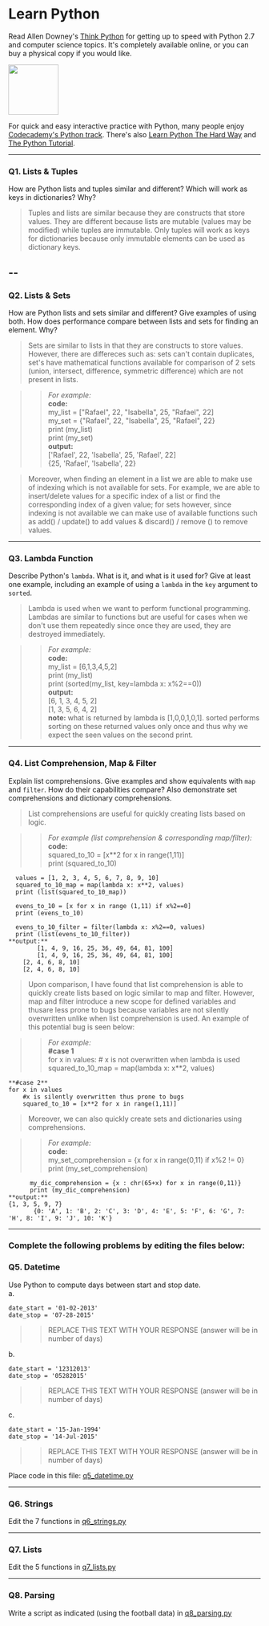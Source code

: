 # Learn Python

Read Allen Downey's [Think Python](http://www.greenteapress.com/thinkpython/) for getting up to speed with Python 2.7 and computer science topics. It's completely available online, or you can buy a physical copy if you would like.

<a href="http://www.greenteapress.com/thinkpython/"><img src="img/think_python.png" style="width: 100px;" target="_blank"></a>

For quick and easy interactive practice with Python, many people enjoy [Codecademy's Python track](http://www.codecademy.com/en/tracks/python). There's also [Learn Python The Hard Way](http://learnpythonthehardway.org/book/) and [The Python Tutorial](https://docs.python.org/2/tutorial/).

---

### Q1. Lists &amp; Tuples

How are Python lists and tuples similar and different? Which will work as keys in dictionaries? Why?

> Tuples and lists are similar because they are constructs that store values. They are different because lists are mutable (values may be modified) while tuples are immutable. Only tuples will work as keys for dictionaries because only immutable elements can be used as dictionary keys.

--
-
### Q2. Lists &amp; Sets

How are Python lists and sets similar and different? Give examples of using both. How does performance compare between lists and sets for finding an element. Why?

> Sets are similar to lists in that they are constructs to store values. However, there are differeces such as: sets can't contain duplicates, set's have mathematical functions available for comparison of 2 sets (union, intersect, difference, symmetric difference) which are not present in lists.

>>*For example:*   
   **code:**  
          my_list = ["Rafael", 22, "Isabella", 25, "Rafael", 22]  
    	  my_set = {"Rafael", 22, "Isabella", 25, "Rafael", 22}  
	  print (my_list)  
	  print (my_set)  	  
   **output:**   
            ['Rafael', 22, 'Isabella', 25, 'Rafael', 22]  
            {25, 'Rafael', 'Isabella', 22}  

> Moreover, when finding an element in a list we are able to make use of indexing which is not available for sets. For example, we are able to insert/delete values for a specific index of a list or find the corresponding index of a given value; for sets however, since indexing is not available we can make use of available functions such as add() / update() to add values & discard() / remove () to remove values.
---

### Q3. Lambda Function

Describe Python's `lambda`. What is it, and what is it used for? Give at least one example, including an example of using a `lambda` in the `key` argument to `sorted`.

> Lambda is used when we want to perform functional programming. Lambdas are similar to functions but are useful for cases when we don't use them repeatedly since once they are used, they are destroyed immediately.

>>*For example:*  
    **code:**  
          my_list = [6,1,3,4,5,2]  
          print (my_list)  
	  print (sorted(my_list, key=lambda x: x%2==0))  
    **output:**  
	    [6, 1, 3, 4, 5, 2]  
            [1, 3, 5, 6, 4, 2]    
    **note:** what is returned by lambda is [1,0,0,1,0,1]. sorted performs sorting on these returned values only once and thus why we expect the seen values on the second print. 

---

### Q4. List Comprehension, Map &amp; Filter

Explain list comprehensions. Give examples and show equivalents with `map` and `filter`. How do their capabilities compare? Also demonstrate set comprehensions and dictionary comprehensions.

> List comprehensions are useful for quickly creating lists based on logic.

>>*For example (list comprehension & corresponding map/filter):*   
    **code:**    
          squared_to_10 = [x**2 for x in range(1,11)]  
          print (squared_to_10)  

	  values = [1, 2, 3, 4, 5, 6, 7, 8, 9, 10]  
	  squared_to_10_map = map(lambda x: x**2, values)  
	  print (list(squared_to_10_map))  

	  evens_to_10 = [x for x in range (1,11) if x%2==0]  
	  print (evens_to_10)  

	  evens_to_10_filter = filter(lambda x: x%2==0, values)  
	  print (list(evens_to_10_filter))  
    **output:**
            [1, 4, 9, 16, 25, 36, 49, 64, 81, 100]  
    	    [1, 4, 9, 16, 25, 36, 49, 64, 81, 100]  
	    [2, 4, 6, 8, 10]  
	    [2, 4, 6, 8, 10]  

>Upon comparison, I have found that list comprehension is able to quickly create lists based on logic similar to map and filter. However, map and filter introduce a new scope for defined variables and thusare less prone to bugs because variables are not silently overwritten unlike when list comprehension is used. An example of this potential bug is seen below:

>>*For example:*   
    **#case 1**    
    for x in values:
    	# x is not overwritten when lambda is used
    	squared_to_10_map = map(lambda x: x**2, values)

    **#case 2**  
    for x in values
    	#x is silently overwritten thus prone to bugs
    	squared_to_10 = [x**2 for x in range(1,11)]

>Moreover, we can also quickly create sets and dictionaries using comprehensions.

>>*For example:*  
	**code:**  
	      my_set_comprehension = {x for x in range(0,11) if x%2 != 0}  
	      print (my_set_comprehension)  

	      my_dic_comprehension = {x : chr(65+x) for x in range(0,11)}  
	      print (my_dic_comprehension)  
	**output:**
	{1, 3, 5, 9, 7}  
	       {0: 'A', 1: 'B', 2: 'C', 3: 'D', 4: 'E', 5: 'F', 6: 'G', 7: 'H', 8: 'I', 9: 'J', 10: 'K'}   


---

### Complete the following problems by editing the files below:

### Q5. Datetime
Use Python to compute days between start and stop date.   
a.  

```
date_start = '01-02-2013'    
date_stop = '07-28-2015'
```

>> REPLACE THIS TEXT WITH YOUR RESPONSE (answer will be in number of days)

b.  
```
date_start = '12312013'  
date_stop = '05282015'  
```

>> REPLACE THIS TEXT WITH YOUR RESPONSE (answer will be in number of days)

c.  
```
date_start = '15-Jan-1994'      
date_stop = '14-Jul-2015'  
```

>> REPLACE THIS TEXT WITH YOUR RESPONSE  (answer will be in number of days)

Place code in this file: [q5_datetime.py](python/q5_datetime.py)

---

### Q6. Strings
Edit the 7 functions in [q6_strings.py](python/q6_strings.py)

---

### Q7. Lists
Edit the 5 functions in [q7_lists.py](python/q7_lists.py)

---

### Q8. Parsing
Write a script as indicated (using the football data) in [q8_parsing.py](python/q8_parsing.py)





